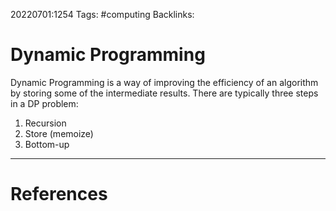 20220701:1254
Tags: #computing 
Backlinks:
# Dynamic Programming
Dynamic Programming is a way of improving the efficiency of an algorithm by storing some of the intermediate results.
There are typically three steps in a DP problem:
1) Recursion
2) Store (memoize)
3) Bottom-up


---
# References